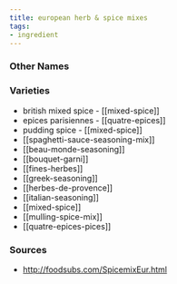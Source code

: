 ```yaml
---
title: european herb & spice mixes
tags:
- ingredient
---
```



### Other Names


### Varieties

* british mixed spice - [[mixed-spice]]
* epices parisiennes - [[quatre-epices]]
* pudding spice - [[mixed-spice]]
* [[spaghetti-sauce-seasoning-mix]]
* [[beau-monde-seasoning]]
* [[bouquet-garni]]
* [[fines-herbes]]
* [[greek-seasoning]]
* [[herbes-de-provence]]
* [[italian-seasoning]]
* [[mixed-spice]]
* [[mulling-spice-mix]]
* [[quatre-epices-pices]]

### Sources
* http://foodsubs.com/SpicemixEur.html
